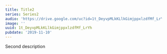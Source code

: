 ```yaml
---
title: Title2
series: Series2
audio: 'https://drive.google.com/uc?id=1t_DeyvpMLkKLlkGimjppxlzdfMf_LrYh'
image: ''
uuid: 1t_DeyvpMLkKLlkGimjppxlzdfMf_LrYh
pubdate: '2019-11-10'
---
```

Second description

